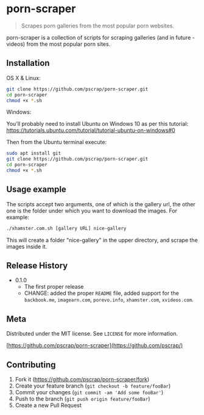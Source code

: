 # porn-scraper
> Scrapes porn galleries from the most popular porn websites.

porn-scraper is a collection of scripts for scraping galleries (and in future - videos) from the most popular porn sites.

## Installation

OS X & Linux:

```sh
git clone https://github.com/pscrap/porn-scraper.git
cd porn-scraper
chmod +x *.sh
```
Windows:

You'll probably need to install Ubuntu on Windows 10 as per this tutorial:
https://tutorials.ubuntu.com/tutorial/tutorial-ubuntu-on-windows#0

Then from the Ubuntu terminal execute:
```sh
sudo apt install git
git clone https://github.com/pscrap/porn-scraper.git
cd porn-scraper
chmod +x *.sh
```

## Usage example

The scripts accept two arguments, one of which is the gallery url, the other one is the folder under which you want to download the images. For example:
```sh
./xhamster.com.sh [gallery URL] nice-gallery
```
This will create a folder "nice-gallery" in the upper directory, and scrape the images inside it.

## Release History

* 0.1.0
    * The first proper release
    * CHANGE: added the proper `README` file, added support for the `backbook.me`, `imagearn.com`, `porevo.info`, `xhamster.com`, `xvideos.com`.

## Meta

Distributed under the MIT license. See ``LICENSE`` for more information.

[https://github.com/pscrap/porn-scraper](https://github.com/pscrap/)

## Contributing

1. Fork it (<https://github.com/pscrap/porn-scraper/fork>)
2. Create your feature branch (`git checkout -b feature/fooBar`)
3. Commit your changes (`git commit -am 'Add some fooBar'`)
4. Push to the branch (`git push origin feature/fooBar`)
5. Create a new Pull Request

<!-- Markdown link & img dfn's -->
[wiki]: https://github.com/pscrap/porn-scraper/wiki
